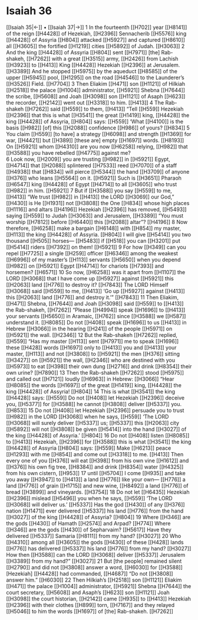 # Isaiah 36
[[Isaiah 35|←]] • [[Isaiah 37|→]]
1 In the fourteenth [[H702]] year [[H8141]] of the reign [[H4428]] of Hezekiah, [[H2396]] Sennacherib [[H5576]] king [[H4428]] of Assyria [[H804]] attacked [[H5927]] and captured [[H8610]] all [[H3605]] the fortified [[H1219]] cities [[H5892]] of Judah. [[H3063]] 
2 And the king [[H4428]] of Assyria [[H804]] sent [[H7971]] [the] Rab-shakeh, [[H7262]] with a great [[H3515]] army, [[H2426]] from Lachish [[H3923]] to [[H413]] King [[H4428]] Hezekiah [[H2396]] at Jerusalem. [[H3389]] And he stopped [[H5975]] by the aqueduct [[H8585]] of the upper [[H5945]] pool, [[H1295]] on the road [[H4546]] to the Launderer’s [[H3526]] Field. [[H7704]] 
3 Then Eliakim [[H471]] son [[H1121]] of Hilkiah [[H2518]] the palace [[H1004]] administrator, [[H5921]] Shebna [[H7644]] the scribe, [[H5608]] and Joah [[H3098]] son [[H1121]] of Asaph [[H623]] the recorder, [[H2142]] went out [[H3318]] to him. [[H413]] 
4 The Rab-shakeh [[H7262]] said [[H559]] to them, [[H413]] “Tell [[H559]] Hezekiah [[H2396]] that this is what [[H3541]] the great [[H1419]] king, [[H4428]] the king [[H4428]] of Assyria, [[H804]] says: [[H559]] ‘What [[H4100]] is the basis [[H982]] [of] this [[H2088]] confidence [[H986]] of yours? [[H834]] 
5 You claim [[H559]] [to have] a strategy [[H6098]] and strength [[H1369]] for war, [[H4421]] but [[H389]] [these are] empty [[H1697]] words. [[H8193]] On [[H5921]] whom [[H4310]] are you now [[H6258]] relying, [[H982]] that [[H3588]] you have rebelled [[H4775]] against me?  
6 Look now, [[H2009]] you are trusting [[H982]] in [[H5921]] Egypt, [[H4714]] that [[H2088]] splintered [[H7533]] reed [[H7070]] of a staff [[H4938]] that [[H834]] will pierce [[H5344]] the hand [[H3709]] of anyone [[H376]] who leans [[H5564]] on it. [[H5921]] Such is [[H3651]] Pharaoh [[H6547]] king [[H4428]] of Egypt [[H4714]] to all [[H3605]] who trust [[H982]] in him. [[H5921]] 
7 But if [[H3588]] you say [[H559]] to me, [[H413]] “We trust [[H982]] in [[H413]] the LORD [[H3069]] our God,” [[H430]] is He [[H1931]] not [[H3808]] the One [[H834]] whose high places [[H1116]] and altars [[H4196]] Hezekiah [[H2396]] has removed, [[H5493]] saying [[H559]] to Judah [[H3063]] and Jerusalem, [[H3389]] “You must worship [[H7812]] before [[H6440]] this [[H2088]] altar”? [[H4196]] 
8 Now therefore, [[H6258]] make a bargain [[H6148]] with [[H854]] my master, [[H113]] the king [[H4428]] of Assyria. [[H804]] I will give [[H5414]] you  two thousand [[H505]] horses— [[H5483]] if [[H518]] you can [[H3201]] put [[H5414]] riders [[H7392]] on them! [[H5921]] 
9 For how [[H349]] can you repel [[H7725]] a single [[H259]] officer [[H6346]] among the weakest [[H6996]] of my master’s [[H113]] servants [[H5650]] when you depend [[H982]] on [[H5921]] Egypt [[H4714]] for chariots [[H7393]] and horsemen? [[H6571]] 
10 So now, [[H6258]] was it apart from [[H1107]] the LORD [[H3068]] that I have come up [[H5927]] against [[H5921]] this [[H2063]] land [[H776]] to destroy it? [[H7843]] The LORD Himself [[H3068]] said [[H559]] to me, [[H413]] ‘Go up [[H5927]] against [[H413]] this [[H2063]] land [[H776]] and destroy it.’” [[H7843]] 
11 Then Eliakim, [[H471]] Shebna, [[H7644]] and Joah [[H3098]] said [[H559]] to [[H413]] the Rab-shakeh, [[H7262]] “Please [[H4994]] speak [[H1696]] to [[H413]] your servants [[H5650]] in Aramaic, [[H762]] since [[H3588]] we [[H587]] understand it. [[H8085]] Do not [[H408]] speak [[H1696]] to us [[H413]] in Hebrew [[H3066]] in the hearing [[H241]] of the people [[H5971]] on [[H5921]] the wall. [[H2346]] 
12 But the Rab-shakeh [[H7262]] replied, [[H559]] “Has my master [[H113]] sent [[H7971]] me to speak [[H1696]] these [[H428]] words [[H1697]] only to [[H413]] you and [[H413]] your master, [[H113]] and not [[H3808]] to [[H5921]] the men [[H376]] sitting [[H3427]] on [[H5921]] the wall, [[H2346]] who are destined with you [[H5973]] to eat [[H398]] their own dung [[H2716]] and drink [[H8354]] their own urine? [[H7890]] 
13 Then the Rab-shakeh [[H7262]] stood [[H5975]] and called out [[H7121]] loudly [[H6963]] in Hebrew: [[H3066]] “Hear [[H8085]] the words [[H1697]] of the great [[H1419]] king, [[H4428]] the king [[H4428]] of Assyria! [[H804]] 
14 This is what [[H3541]] the king [[H4428]] says: [[H559]] Do not [[H408]] let Hezekiah [[H2396]] deceive you, [[H5377]] for [[H3588]] he cannot [[H3808]] deliver [[H5337]] you. [[H853]] 
15 Do not [[H408]] let Hezekiah [[H2396]] persuade you to trust [[H982]] in the LORD [[H3068]] when he says, [[H559]] ‘The LORD [[H3068]] will surely deliver [[H5337]] us; [[H5337]] this [[H2063]] city [[H5892]] will not [[H3808]] be given [[H5414]] into the hand [[H3027]] of the king [[H4428]] of Assyria.’ [[H804]] 
16 Do not [[H408]] listen [[H8085]] to [[H413]] Hezekiah, [[H2396]] for [[H3588]] this is what [[H3541]] the king [[H4428]] of Assyria [[H804]] says: [[H559]] Make [[H6213]] peace [[H1293]] with me [[H854]] and come out [[H3318]] to me. [[H413]] Then every one of you [[H376]] will eat [[H398]] from his own vine [[H1612]] and [[H376]] his own fig tree, [[H8384]] and drink [[H8354]] water [[H4325]] from his own cistern, [[H953]] 
17 until [[H5704]] I come [[H935]] and take you away [[H3947]] to [[H413]] a land [[H776]] like your own— [[H776]] a land [[H776]] of grain [[H1715]] and new wine, [[H8492]] a land [[H776]] of bread [[H3899]] and vineyards. [[H3754]] 
18 Do not let [[H6435]] Hezekiah [[H2396]] mislead [[H5496]] you when he says, [[H559]] ‘The LORD [[H3068]] will deliver us.’ [[H5337]] Has the god [[H430]] of any [[H376]] nation [[H1471]] ever delivered [[H5337]] his land [[H776]] from the hand [[H3027]] of the king [[H4428]] of Assyria? [[H804]] 
19 Where [[H346]] are the gods [[H430]] of Hamath [[H2574]] and Arpad? [[H774]] Where [[H346]] are the gods [[H430]] of Sepharvaim? [[H5617]] Have they delivered [[H5337]] Samaria [[H8111]] from my hand? [[H3027]] 
20 Who [[H4310]] among all [[H3605]] the gods [[H430]] of these [[H428]] lands [[H776]] has delivered [[H5337]] his land [[H776]] from my hand? [[H3027]] How then [[H3588]] can the LORD [[H3068]] deliver [[H5337]] Jerusalem [[H3389]] from my hand?” [[H3027]] 
21 But [the people] remained silent [[H2790]] and did not [[H3808]] answer a word, [[H6030]] for [[H3588]] [Hezekiah] [[H4428]] had commanded, [[H4687]] “Do not [[H3808]] answer him.” [[H6030]] 
22 Then Hilkiah’s [[H2518]] son [[H1121]] Eliakim [[H471]] the palace [[H1004]] administrator, [[H5921]] Shebna [[H7644]] the court secretary, [[H5608]] and Asaph’s [[H623]] son [[H1121]] Joah [[H3098]] the court historian, [[H2142]] came [[H935]] to [[H413]] Hezekiah [[H2396]] with their clothes [[H899]] torn, [[H7167]] and they relayed [[H5046]] to him  the words [[H1697]] of  [the] Rab-shakeh. [[H7262]] 
